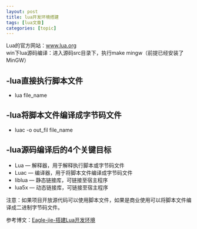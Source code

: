 ```yaml
---
layout: post
title: lua开发环境搭建 
tags: [lua文章]
categories: [topic]
---
```

<p>Lua的官方网站：<a href="http://www.lua.org/" target="_blank" rel="noopener noreferrer">www.lua.org</a><br/>win下lua源码编译：进入源码src目录下，执行make mingw（前提已经安装了MinGW）  </p>
<h2 id="lua直接执行脚本文件"><a href="#lua直接执行脚本文件" class="headerlink" title="-lua直接执行脚本文件"></a>-lua直接执行脚本文件</h2><ul>
<li>lua file_name</li>
</ul>
<h2 id="lua将脚本文件编译成字节码文件"><a href="#lua将脚本文件编译成字节码文件" class="headerlink" title="-lua将脚本文件编译成字节码文件"></a>-lua将脚本文件编译成字节码文件</h2><ul>
<li>luac -o out_fil file_name  </li>
</ul>
<h2 id="lua源码编译后的4个关键目标"><a href="#lua源码编译后的4个关键目标" class="headerlink" title="-lua源码编译后的4个关键目标"></a>-lua源码编译后的4个关键目标</h2><ul>
<li>Lua — 解释器，用于解释执行脚本或字节码文件</li>
<li>Luac — 编译器，用于将脚本文件编译成字节码文件</li>
<li>liblua — 静态链接库，可链接至宿主程序</li>
<li>lua5x — 动态链接库，可链接至宿主程序  </li>
</ul>
<p>注意：如果项目开放源代码可以使用脚本文件，如果是商业使用可以将脚本文件编译成二进制字节码文件。  </p>
<p>参考博文：<a href="http://www.cnblogs.com/shiwenjie/p/6693998.html" target="_blank" rel="noopener noreferrer">Eagle-jie-搭建Lua开发环境</a></p>